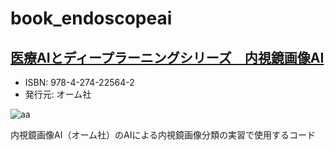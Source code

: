 # book_endoscopeai

## [医療AIとディープラーニングシリーズ 内視鏡画像AI](https://www.ohmsha.co.jp/book/9784274225642/)
- ISBN: 978-4-274-22564-2
- 発行元: オーム社

![aa](https://www.ohmsha.co.jp/Portals/0/book/large/978-4-274-22564-2.jpg)

内視鏡画像AI（オーム社）のAIによる内視鏡画像分類の実習で使用するコード
